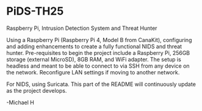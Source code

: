 # PiDS-TH25
Raspberry Pi, Intrusion Detection System and Threat Hunter

Using a Raspberry Pi (Raspberry Pi 4, Model B from CanaKit), configuring and adding enhancements to create a fully functional NIDS and threat hunter. Pre-requisites to begin the project include a Raspberry Pi, 256GB storage (external MicroSD), 8GB RAM, and WiFi adapter. The setup is headless and meant to be able to connect to via SSH from any device on the network. Reconfigure LAN settings if moving to another network. 

For NIDS, using Suricata. This part of the README will continuously update as the project develops.

-Michael H
